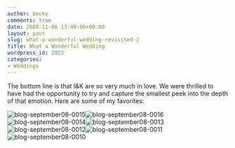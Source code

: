 ```yaml
---
author: becky
comments: true
date: 2008-11-06 13:49:00+00:00
layout: post
slug: what-a-wonderful-wedding-revisited-2
title: What a Wonderful Wedding
wordpress_id: 2923
categories:
- Weddings
---
```


The bottom line is that I&K are so very much in love. We were thrilled to have had the opportunity to try and capture the smallest peek into the depth of that emotion. Here are some of my favorites:


![blog-september08-0015](http://bagdanoffphoto.com/wordpress/wp-content/uploads/2008/11/blog-september08-0015.jpg)![blog-september08-0016](http://bagdanoffphoto.com/wordpress/wp-content/uploads/2008/11/blog-september08-0016.jpg) ![blog-september08-0014](http://bagdanoffphoto.com/wordpress/wp-content/uploads/2008/11/blog-september08-0014.jpg)![blog-september08-0013](http://bagdanoffphoto.com/wordpress/wp-content/uploads/2008/11/blog-september08-0013.jpg)![blog-september08-0012](http://bagdanoffphoto.com/wordpress/wp-content/uploads/2008/11/blog-september08-0012.jpg)![blog-september08-0011](http://bagdanoffphoto.com/wordpress/wp-content/uploads/2008/11/blog-september08-0011.jpg)![blog-september08-0010](http://bagdanoffphoto.com/wordpress/wp-content/uploads/2008/11/blog-september08-0010.jpg)

